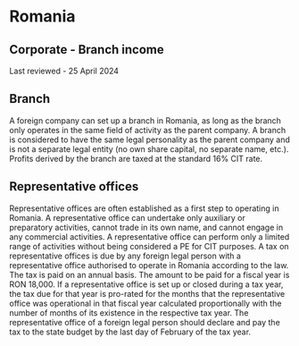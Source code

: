 # Romania
## Corporate - Branch income
Last reviewed - 25 April 2024
## Branch
A foreign company can set up a branch in Romania, as long as the branch only operates in the same field of activity as the parent company. A branch is considered to have the same legal personality as the parent company and is not a separate legal entity (no own share capital, no separate name, etc.).
Profits derived by the branch are taxed at the standard 16% CIT rate.
## Representative offices
Representative offices are often established as a first step to operating in Romania. A representative office can undertake only auxiliary or preparatory activities, cannot trade in its own name, and cannot engage in any commercial activities. A representative office can perform only a limited range of activities without being considered a PE for CIT purposes.
A tax on representative offices is due by any foreign legal person with a representative office authorised to operate in Romania according to the law. The tax is paid on an annual basis. The amount to be paid for a fiscal year is RON 18,000. If a representative office is set up or closed during a tax year, the tax due for that year is pro-rated for the months that the representative office was operational in that fiscal year calculated proportionally with the number of months of its existence in the respective tax year.
The representative office of a foreign legal person should declare and pay the tax to the state budget by the last day of February of the tax year.
